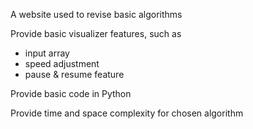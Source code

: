 A website used to revise basic algorithms


Provide basic visualizer features, such as
- input array
- speed adjustment
- pause & resume feature

Provide basic code in Python

Provide time and space complexity for chosen algorithm
